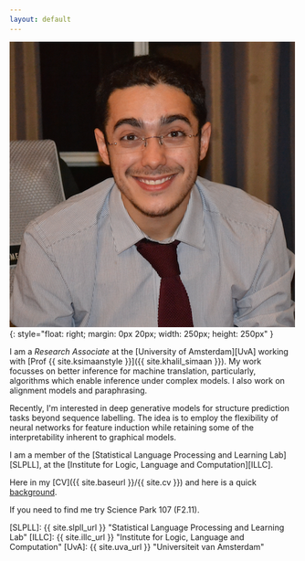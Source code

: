 ```yaml
---
layout: default
---
```


![wilker](/img/people/wilker2.png){: style="float: right; margin: 0px 20px; width: 250px; height: 250px" }


I am a *Research Associate* at the [University of Amsterdam][UvA] working with [Prof {{ site.ksimaanstyle }}]({{ site.khalil_simaan }}).
My work focusses on better inference for machine translation, particularly, algorithms
which enable inference under complex models. I also work on alignment models and paraphrasing.

Recently, I'm interested in deep generative models for structure prediction tasks beyond sequence labelling. The idea is to employ the flexibility of neural networks for feature induction while retaining some of the interpretability inherent to graphical models.

I am a member of the [Statistical Language Processing and Learning Lab][SLPLL], at the [Institute for Logic, Language and Computation][ILLC].

Here in my [CV]({{ site.baseurl }}/{{ site.cv }}) and here is a quick [background](pages/background).

If you need to find me try Science Park 107 (F2.11).

[SLPLL]: {{ site.slpll_url }} "Statistical Language Processing and Learning Lab"
[ILLC]: {{ site.illc_url }} "Institute for Logic, Language and Computation"
[UvA]: {{ site.uva_url }} "Universiteit van Amsterdam"

